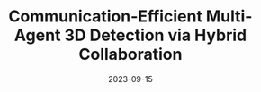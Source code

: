 ---
title: "Communication-Efficient Multi-Agent 3D Detection via Hybrid Collaboration"
collection: submissions
permalink: /publication/HyComm
date: 2023-09-15
authors:
    - Y.Hu
    - J.Peng
    - Y.Yang
venue: '2024 IEEE International Conference on Robotics and Automation(ICRA)'
header:
    teaser: "coformer.png"
---
